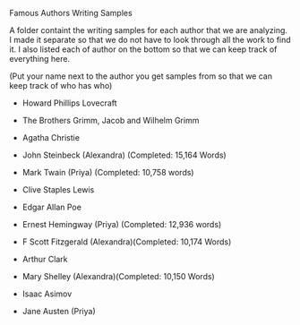 Famous Authors Writing Samples

A folder containt the writing samples for each author that we are analyzing. I made it separate so that we do not have to look through all the work to find it. I also listed each of author on the bottom so that we can keep track of everything here.


(Put your name next to the author you get samples from so that we can keep track of who has who)

  - Howard Phillips Lovecraft

  - The Brothers Grimm, Jacob and Wilhelm Grimm

  - Agatha Christie

  - John Steinbeck (Alexandra) (Completed: 15,164 Words)

  - Mark Twain (Priya) (Completed: 10,758 words)

  - Clive Staples Lewis

  - Edgar Allan Poe

  - Ernest Hemingway (Priya) (Completed: 12,936 words)

  - F Scott Fitzgerald (Alexandra)(Completed: 10,174 Words)

  - Arthur Clark

  - Mary Shelley (Alexandra)(Completed: 10,150 Words)

  - Isaac Asimov

  - Jane Austen (Priya)
